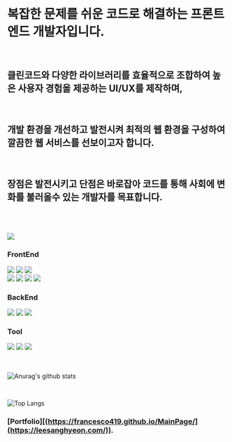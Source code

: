 <br>
<h1>복잡한 문제를 쉬운 코드로 해결하는 프론트엔드 개발자입니다.</h1>
<br>
<h2>클린코드와 다양한 라이브러리를 효율적으로 조합하여 높은 사용자 경험을 제공하는 UI/UX를 제작하며,</h2>
<br>
<h2>개발 환경을 개선하고 발전시켜 최적의 웹 환경을 구성하여 깔끔한 웹 서비스를 선보이고자 합니다.</h2>
<br>
<h2>장점은 발전시키고 단점은 바로잡아 코드를 통해 사회에 변화를 불러올수 있는 개발자를 목표합니다.</h2>
<br>
<br>
<br>
<img src="https://images.theconversation.com/files/510854/original/file-20230217-336-kdw80u.jpg?ixlib=rb-1.1.0&rect=8%2C8%2C5734%2C2862&q=45&auto=format&w=668&h=324&fit=crop">
<div> 
  
  <h3>FrontEnd</h3>
  <img src="https://img.shields.io/badge/html5-E34F26?style=for-the-badge&logo=html5&logoColor=white"> 
  <img src="https://img.shields.io/badge/css-1572B6?style=for-the-badge&logo=css3&logoColor=white"> 
  <img src="https://img.shields.io/badge/javascript-F7DF1E?style=for-the-badge&logo=javascript&logoColor=black"> 
  <br>
  <img src="https://img.shields.io/badge/react-61DAFB?style=for-the-badge&logo=react&logoColor=black"> 
  <img src="https://img.shields.io/badge/redux-764ABC?style=for-the-badge&logo=Redux&logoColor=white">
  <img src="https://img.shields.io/badge/scss-CC6699?style=for-the-badge&logo=Sass&logoColor=white">
  <img src="https://img.shields.io/badge/typescript-3178C6?style=for-the-badge&logo=typescript&logoColor=white">
  <br>

  <h3>BackEnd</h3>
  <img src="https://img.shields.io/badge/node.js-339933?style=for-the-badge&logo=Node.js&logoColor=white">
  <img src="https://img.shields.io/badge/mysql-4479A1?style=for-the-badge&logo=mysql&logoColor=white"> 
  <img src="https://img.shields.io/badge/express-000000?style=for-the-badge&logo=express&logoColor=white">
  <br>
  
  <h3>Tool</h3>
  <img src="https://img.shields.io/badge/github-181717?style=for-the-badge&logo=github&logoColor=white">
  <img src="https://img.shields.io/badge/git-F05032?style=for-the-badge&logo=git&logoColor=white">
  <img src="https://img.shields.io/badge/figma-F24E1E?style=for-the-badge&logo=figma&logoColor=white">
  <br>
  <br>
  <br>
</div>
 
![Anurag's github stats](https://github-readme-stats.vercel.app/api?username=francesco419&show_icons=true&theme=tokyonight)

<br>

![Top Langs](https://github-readme-stats.vercel.app/api/top-langs/?username=francesco419&layout=compact&theme=tokyonight)

### [Portfolio][(https://francesco419.github.io/MainPage/](https://leesanghyeon.com/)).

<!---
francesco419/francesco419 is a ✨ special ✨ repository because its `README.md` (this file) appears on your GitHub profile.
You can click the Preview link to take a look at your changes.
--->
